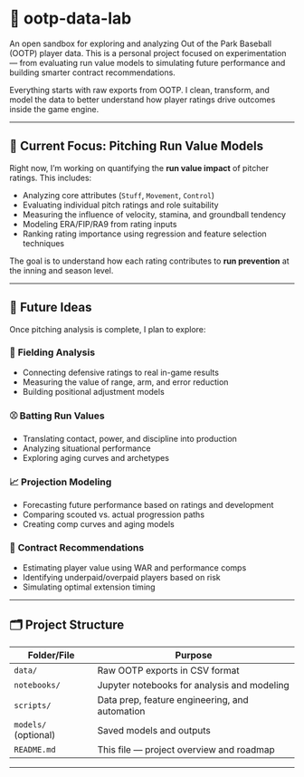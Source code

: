 # 🧪 ootp-data-lab

An open sandbox for exploring and analyzing Out of the Park Baseball (OOTP) player data. This is a personal project focused on experimentation — from evaluating run value models to simulating future performance and building smarter contract recommendations.

Everything starts with raw exports from OOTP. I clean, transform, and model the data to better understand how player ratings drive outcomes inside the game engine.

---

## 🚧 Current Focus: Pitching Run Value Models

Right now, I’m working on quantifying the **run value impact** of pitcher ratings. This includes:

- Analyzing core attributes (`Stuff`, `Movement`, `Control`)
- Evaluating individual pitch ratings and role suitability
- Measuring the influence of velocity, stamina, and groundball tendency
- Modeling ERA/FIP/RA9 from rating inputs
- Ranking rating importance using regression and feature selection techniques

The goal is to understand how each rating contributes to **run prevention** at the inning and season level.

---

## 🧠 Future Ideas

Once pitching analysis is complete, I plan to explore:

### 🧤 **Fielding Analysis**
- Connecting defensive ratings to real in-game results
- Measuring the value of range, arm, and error reduction
- Building positional adjustment models

### ⚾ **Batting Run Values**
- Translating contact, power, and discipline into production
- Analyzing situational performance
- Exploring aging curves and archetypes

### 📈 **Projection Modeling**
- Forecasting future performance based on ratings and development
- Comparing scouted vs. actual progression paths
- Creating comp curves and aging models

### 💸 **Contract Recommendations**
- Estimating player value using WAR and performance comps
- Identifying underpaid/overpaid players based on risk
- Simulating optimal extension timing

---

## 🗂️ Project Structure

| Folder/File             | Purpose |
|-------------------------|---------|
| `data/`                 | Raw OOTP exports in CSV format |
| `notebooks/`            | Jupyter notebooks for analysis and modeling |
| `scripts/`              | Data prep, feature engineering, and automation |
| `models/` (optional)    | Saved models and outputs |
| `README.md`             | This file — project overview and roadmap |

---
